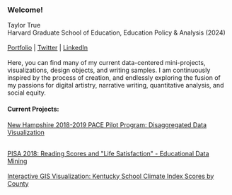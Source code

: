 ### Welcome!

Taylor True
<br>
Harvard Graduate School of Education, Education Policy & Analysis (2024)
<br><br>
<a href="https://taylor-true.github.io/">Portfolio</a> | <a href="https://twitter.com/tay_false">Twitter</a> | <a href="https://www.linkedin.com/in/taylor-true-324645b6/">LinkedIn</a>
<br><br>
Here, you can find many of my current data-centered mini-projects, visualizations, design objects, and writing samples. I am continuously inspired by the process of creation, and endlessly exploring the fusion of my passions for digital artistry, narrative writing, quantitative analysis, and social equity. 

<h4>Current Projects:</h4>
<a href="https://taylor-true.github.io/NH-pace/">New Hampshire 2018-2019 PACE Pilot Program: Disaggregated Data Visualization</a><br><br>

<a href="https://showspace.so/p/8883?refPageType=user&refPageLabel=Taylor%20True&refPageSlug=taylor-true-56">PISA 2018: Reading Scores and "Life Satisfaction" - Educational Data Mining</a>
<br>
<br>
<a href="https://taylor-true.github.io/gis-kentucky-climate/">Interactive GIS Visualization: Kentucky School Climate Index Scores by County</a>

<br>
<br>
